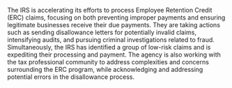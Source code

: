 The IRS is accelerating its efforts to process Employee Retention Credit (ERC) claims, focusing on both preventing improper payments and ensuring legitimate businesses receive their due payments.  They are taking actions such as sending disallowance letters for potentially invalid claims, intensifying audits, and pursuing criminal investigations related to fraud.  Simultaneously, the IRS has identified a group of low-risk claims and is expediting their processing and payment. The agency is also working with the tax professional community to address complexities and concerns surrounding the ERC program, while acknowledging and addressing potential errors in the disallowance process.